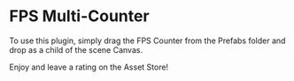 FPS Multi-Counter
===

To use this plugin, simply drag the FPS Counter from the Prefabs folder and drop as a child of the scene Canvas.

Enjoy and leave a rating on the Asset Store!